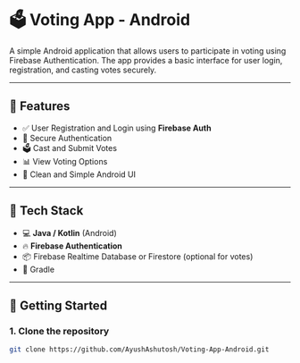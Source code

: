 # 🗳️ Voting App - Android

A simple Android application that allows users to participate in voting using Firebase Authentication. The app provides a basic interface for user login, registration, and casting votes securely.

---

## 🔧 Features

- ✅ User Registration and Login using **Firebase Auth**
- 🔐 Secure Authentication
- 🗳️ Cast and Submit Votes
- 📊 View Voting Options
- 📱 Clean and Simple Android UI

---

## 🚀 Tech Stack

- 💻 **Java / Kotlin** (Android)
- 🔥 **Firebase Authentication**
- 📦 Firebase Realtime Database or Firestore (optional for votes)
- 🧪 Gradle

---

## 📲 Getting Started

### 1. Clone the repository

```bash
git clone https://github.com/AyushAshutosh/Voting-App-Android.git
